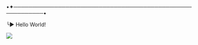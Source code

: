 •✦──────────────────────────────────────────────────────────•

╰► Hello World!

<div>
 <a href="https://instagram.com/luise.lizie?igshid=OGQ5ZDc2ODk2ZA==" target="_blank"><img loading="lazy" src="https://img.shields.io/badge/-Instagram-%23E4405F?style=for-the-badge&logo=instagram&logoColor=white" target="_blank"></a>
